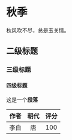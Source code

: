 # 秋季

秋风吹不尽，总是玉关情。

## 二级标题

### 三级标题

#### 四级标题

这是一个**段落**

| 作者 | 朝代 | 评分 |
| :--: | :--: | :--: |
| 李白 | 唐   | 100  |



